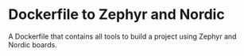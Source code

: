 # Dockerfile to Zephyr and Nordic

A Dockerfile that contains all tools to build a project using Zephyr and Nordic boards.
